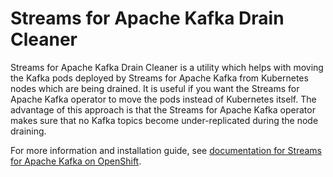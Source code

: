 # Streams for Apache Kafka Drain Cleaner

Streams for Apache Kafka Drain Cleaner is a utility which helps with moving the Kafka pods deployed by  Streams for Apache Kafka from Kubernetes nodes which are being drained.
It is useful if you want the Streams for Apache Kafka operator to move the pods instead of Kubernetes itself.
The advantage of this approach is that the Streams for Apache Kafka operator makes sure that no Kafka topics become under-replicated during the node draining.


For more information and installation guide, see [documentation for Streams for Apache Kafka on OpenShift](https://access.redhat.com/documentation/en-us/red_hat_amq_streams/).
